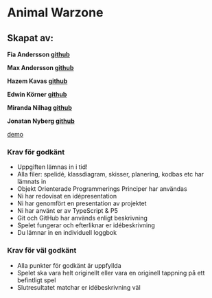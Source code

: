 # Animal Warzone

## Skapat av: 

**Fia Andersson [github](https://github.com/fiababiakandersson)**

**Max Andersson [github](https://github.com/frontMAX)**

**Hazem Kavas [github](https://github.com/hazem-89)**

**Edwin Körner [github](https://github.com/EdwinKorner)**

**Miranda Nilhag [github](https://github.com/mirrenil)**

**Jonatan Nyberg [github](https://github.com/nybbe123)**


[demo]()


### Krav för godkänt

- Uppgiften lämnas in i tid!
- Alla filer: spelidé, klassdiagram, skisser, planering, kodbas etc har lämnats in
- Objekt Orienterade Programmerings Principer har användas
- Ni har redovisat en idépresentation
- Ni har genomfört en presentation av projektet
- Ni har använt er av TypeScript & P5
- Git och GitHub har används enligt beskrivning
- Spelet fungerar och efterliknar er idébeskrivning
- Du lämnar in en individuell loggbok


### Krav för väl godkänt
- Alla punkter för godkänt är uppfyllda
- Spelet ska vara helt originellt eller vara en originell tappning på ett befintligt spel
- Slutresultatet matchar er idébeskrivning väl
